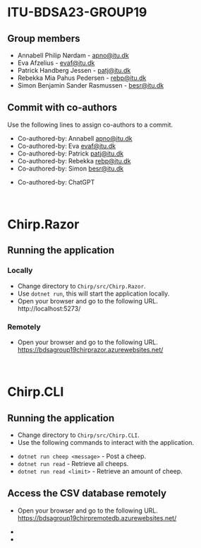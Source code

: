# ITU-BDSA23-GROUP19

## Group members
- Annabell Philip Nørdam - <apno@itu.dk>   
- Eva Afzelius - <evaf@itu.dk>  
- Patrick Handberg Jessen - <patj@itu.dk>  
- Rebekka Mia Pahus Pedersen - <rebp@itu.dk>  
- Simon Benjamin Sander Rasmussen - <besr@itu.dk>

## Commit with co-authors
Use the following lines to assign co-authors to a commit.  
- Co-authored-by: Annabell <apno@itu.dk>  
- Co-authored-by: Eva <evaf@itu.dk>  
- Co-authored-by: Patrick <patj@itu.dk>  
- Co-authored-by: Rebekka <rebp@itu.dk>  
- Co-authored-by: Simon <besr@itu.dk>
  
+ Co-authored-by: ChatGPT

<br>

# Chirp.Razor

## Running the application

### Locally
- Change directory to `Chirp/src/Chirp.Razor`.  
- Use `dotnet run`, this will start the application locally.  
- Open your browser and go to the following URL.  
http://localhost:5273/

### Remotely
- Open your browser and go to the following URL.  
https://bdsagroup19chirprazor.azurewebsites.net/

<br>

# Chirp.CLI

## Running the application
- Change directory to `Chirp/src/Chirp.CLI`.  
- Use the following commands to interact with the application.  

+ `dotnet run cheep <message>` - Post a cheep.  
+ `dotnet run read` - Retrieve all cheeps.  
+ `dotnet run read <limit>` - Retrieve an amount of cheep.


## Access the CSV database remotely
- Open your browser and go to the following URL.  
https://bdsagroup19chirpremotedb.azurewebsites.net/  

+ 
+ 